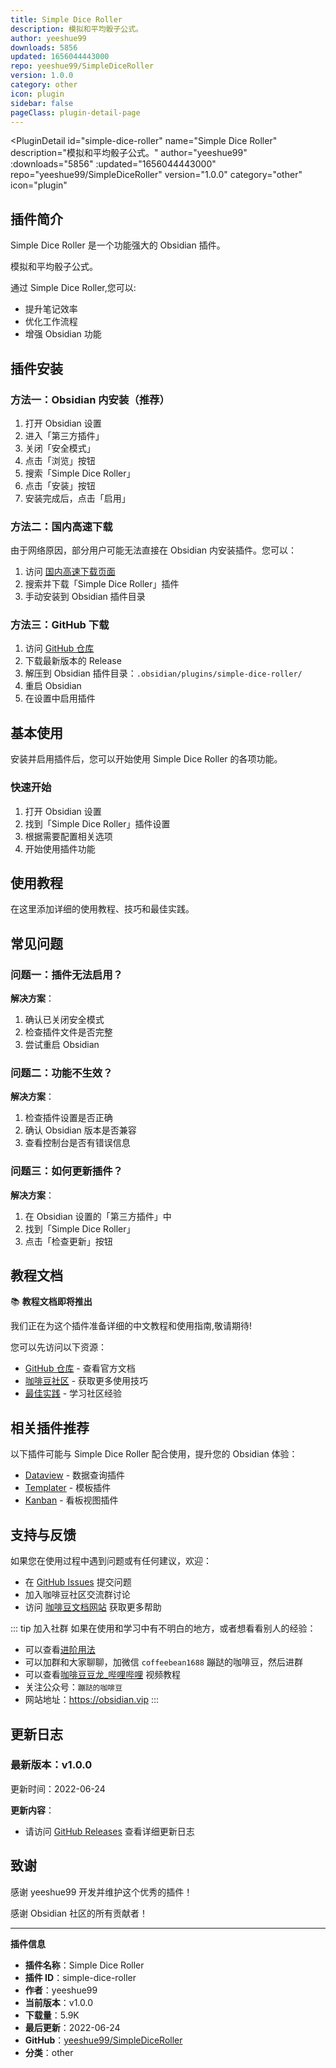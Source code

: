 ```yaml
---
title: Simple Dice Roller
description: 模拟和平均骰子公式。
author: yeeshue99
downloads: 5856
updated: 1656044443000
repo: yeeshue99/SimpleDiceRoller
version: 1.0.0
category: other
icon: plugin
sidebar: false
pageClass: plugin-detail-page
---
```


<PluginDetail
  id="simple-dice-roller"
  name="Simple Dice Roller"
  description="模拟和平均骰子公式。"
  author="yeeshue99"
  :downloads="5856"
  :updated="1656044443000"
  repo="yeeshue99/SimpleDiceRoller"
  version="1.0.0"
  category="other"
  icon="plugin"
>

<!-- AUTO_GENERATED_START -->
## 插件简介

Simple Dice Roller 是一个功能强大的 Obsidian 插件。

模拟和平均骰子公式。

通过 Simple Dice Roller,您可以:

- 提升笔记效率
- 优化工作流程
- 增强 Obsidian 功能

<!-- AUTO_GENERATED_END -->

<!-- AUTO_GENERATED_START -->
## 插件安装

### 方法一：Obsidian 内安装（推荐）

1. 打开 Obsidian 设置
2. 进入「第三方插件」
3. 关闭「安全模式」
4. 点击「浏览」按钮
5. 搜索「Simple Dice Roller」
6. 点击「安装」按钮
7. 安装完成后，点击「启用」

### 方法二：国内高速下载

由于网络原因，部分用户可能无法直接在 Obsidian 内安装插件。您可以：

1. 访问 [国内高速下载页面](/zh/documentation/obsidian-plugins-download.html)
2. 搜索并下载「Simple Dice Roller」插件
3. 手动安装到 Obsidian 插件目录

### 方法三：GitHub 下载

1. 访问 [GitHub 仓库](https://github.com/yeeshue99/SimpleDiceRoller)
2. 下载最新版本的 Release
3. 解压到 Obsidian 插件目录：`.obsidian/plugins/simple-dice-roller/`
4. 重启 Obsidian
5. 在设置中启用插件

## 基本使用

安装并启用插件后，您可以开始使用 Simple Dice Roller 的各项功能。

### 快速开始

1. 打开 Obsidian 设置
2. 找到「Simple Dice Roller」插件设置
3. 根据需要配置相关选项
4. 开始使用插件功能

<!-- AUTO_GENERATED_END -->

<!-- CUSTOM_CONTENT_START:tutorial -->
## 使用教程

在这里添加详细的使用教程、技巧和最佳实践。

<!-- CUSTOM_CONTENT_END:tutorial -->

<!-- SHARED_CONTENT_START -->
## 常见问题

### 问题一：插件无法启用？

**解决方案**：
1. 确认已关闭安全模式
2. 检查插件文件是否完整
3. 尝试重启 Obsidian

### 问题二：功能不生效？

**解决方案**：
1. 检查插件设置是否正确
2. 确认 Obsidian 版本是否兼容
3. 查看控制台是否有错误信息

### 问题三：如何更新插件？

**解决方案**：
1. 在 Obsidian 设置的「第三方插件」中
2. 找到「Simple Dice Roller」
3. 点击「检查更新」按钮

## 教程文档

📚 **教程文档即将推出**

我们正在为这个插件准备详细的中文教程和使用指南,敬请期待!

您可以先访问以下资源：
- [GitHub 仓库](https://github.com/yeeshue99/SimpleDiceRoller) - 查看官方文档
- [咖啡豆社区](/zh/bases/) - 获取更多使用技巧
- [最佳实践](/zh/best-practices/) - 学习社区经验

## 相关插件推荐

以下插件可能与 Simple Dice Roller 配合使用，提升您的 Obsidian 体验：

- [Dataview](/zh/plugins/dataview.html) - 数据查询插件
- [Templater](/zh/plugins/templater-obsidian.html) - 模板插件
- [Kanban](/zh/plugins/obsidian-kanban.html) - 看板视图插件

## 支持与反馈

如果您在使用过程中遇到问题或有任何建议，欢迎：

- 在 [GitHub Issues](https://github.com/yeeshue99/SimpleDiceRoller/issues) 提交问题
- 加入咖啡豆社区交流群讨论
- 访问 [咖啡豆文档网站](https://obsidian.vip) 获取更多帮助

::: tip 加入社群
如果在使用和学习中有不明白的地方，或者想看看别人的经验：
- 可以查看[进阶用法](/zh/advanced)
- 可以加群和大家聊聊，加微信 `coffeebean1688` 蹦跶的咖啡豆，然后进群
- 可以查看[咖啡豆豆龙_哔哩哔哩](https://space.bilibili.com/618777356) 视频教程
- 关注公众号：`蹦跶的咖啡豆`
- 网站地址：https://obsidian.vip
:::
<!-- SHARED_CONTENT_END -->

<!-- AUTO_GENERATED_START -->
## 更新日志

### 最新版本：v1.0.0

更新时间：2022-06-24

**更新内容**：
- 请访问 [GitHub Releases](https://github.com/yeeshue99/SimpleDiceRoller/releases) 查看详细更新日志

## 致谢

感谢 yeeshue99 开发并维护这个优秀的插件！

感谢 Obsidian 社区的所有贡献者！

---

**插件信息**
- **插件名称**：Simple Dice Roller
- **插件 ID**：simple-dice-roller
- **作者**：yeeshue99
- **当前版本**：v1.0.0
- **下载量**：5.9K
- **最后更新**：2022-06-24
- **GitHub**：[yeeshue99/SimpleDiceRoller](https://github.com/yeeshue99/SimpleDiceRoller)
- **分类**：other
<!-- AUTO_GENERATED_END -->

</PluginDetail>

